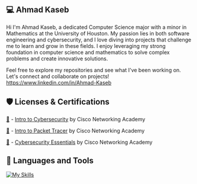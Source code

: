💻 Ahmad Kaseb
-
Hi I'm Ahmad Kaseb, a dedicated Computer Science major with a minor in Mathematics at the University of Houston. My passion lies in both software engineering and cybersecurity, and I love diving into projects that challenge me to learn and grow in these fields. I enjoy leveraging my strong foundation in computer science and mathematics to solve complex problems and create innovative solutions.

Feel free to explore my repositories and see what I've been working on. Let's connect and collaborate on projects! https://www.linkedin.com/in/Ahmad-Kaseb

🛡️ Licenses & Certifications
-
[🏅](https://www.credly.com/badges/dc61a826-cc92-45d5-a97b-2850ad8878d7/public_url) - [Intro to Cybersecurity](https://www.netacad.com/courses/cybersecurity/introduction-cybersecurity) by Cisco Networking Academy

[🏅](https://www.credly.com/earner/earned/badge/7ec143ba-e5c9-4d0d-91b6-40966aa776ac) - [Intro to Packet Tracer](https://www.netacad.com/courses/packet-tracer) by Cisco Networking Academy

[🏅](https://www.credly.com/badges/603bc7eb-7644-48de-9e85-b8a3d4995764) - [Cybersecurity Essentials](https://www.netacad.com/courses/cybersecurity-essentials) by Cisco Networking Academy

🎒 Languages and Tools
--
[![My Skills](https://skillicons.dev/icons?i=cpp,py,vscode,github)](https://skillicons.dev)
